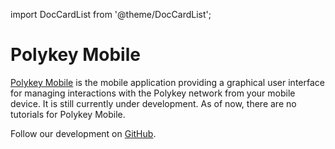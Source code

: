 import DocCardList from '@theme/DocCardList';

# Polykey Mobile

[Polykey Mobile](https://github.com/MatrixAI/Polykey-Mobile) is the mobile application providing a graphical user interface for managing interactions with the Polykey network from your mobile device. It is still currently under development. As of now, there are no tutorials for Polykey Mobile.

Follow our development on [GitHub](https://github.com/MatrixAI/Polykey-Mobile).

<DocCardList />
